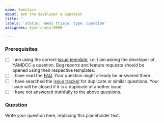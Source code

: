 ```yaml
---
name: Question
about: Ask the developer a question
title: ''
labels: 'status: needs triage, type: question'
assignees: Sparronator9999

---
```


### Prerequisites
- [ ] I am using the correct [issue template](https://github.com/Sparronator9999/MSIFanControl/issues/new/choose), i.e. I am asking the developer of YAMDCC a question. Bug reports and feature requests should be opened using their respective templates.
- [ ] I have read the [FAQ](https://github.com/Sparronator9999/MSIFanControl#faq). Your question might already be answered there.
- [ ] I have searched the [issue tracker](https://github.com/Sparronator9999/MSIFanControl/issues?q=label:"type:+question") for duplicate or similar questions. Your issue will be closed if it is a duplicate of another issue.
- [ ] I have not answered truthfully to the above questions.

### Question
Write your question here, replacing this placeholder text.
